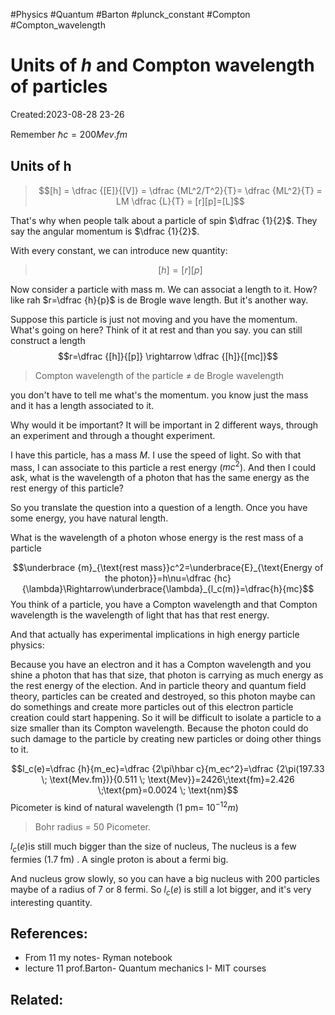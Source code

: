#Physics #Quantum #Barton #plunck_constant #Compton #Compton_wavelength 

# Units of $h$ and Compton wavelength of particles 
Created:2023-08-28 23-26

Remember $\hbar c=200 Mev.fm$ 

## Units of h
> $$[h] = \dfrac {[E]}{[V]} = \dfrac {ML^2/T^2}{T}= \dfrac {ML^2}{T} = LM \dfrac {L}{T} = [r][p]=[L]$$

That's why when people talk about a particle of spin $\dfrac {1}{2}$. They say the angular momentum is $\dfrac {1}{2}$.

With every constant, we can introduce new quantity:
> $$[h]=[r][p]$$

Now consider a particle with mass m. We can associat a length to it. How?  like rah $r=\dfrac {h}{p}$ is de Brogle wave length. But it's another way.

Suppose this particle is just not moving and you have the momentum. What's going on here? Think of it at rest and than you say. you can still construct a length
$$r=\dfrac {[h]}{[p]} \rightarrow \dfrac {[h]}{[mc]}$$

> Compton wavelength of the particle $\neq$ de Brogle wavelength

you don't have to tell me what's the momentum. you know just the mass and it has a length associated to it.

Why would it be important? It will be important in 2 different ways, through an experiment and through a thought experiment.

I have this particle, has a mass $M$. I use the speed of light. So with that mass, I can associate to this particle a rest energy ($mc^2$). And then I could ask, what is the wavelength of a photon that has the same energy as the rest energy of this particle?

So you translate the question into a question of a length. Once you have some energy, you have natural length.

What is the wavelength of a photon whose energy is the rest mass of a particle

$$\underbrace {m}_{\text{rest mass}}c^2=\underbrace{E}_{\text{Energy of the photon}}=h\nu=\dfrac {hc}{\lambda}\Rightarrow\underbrace{\lambda}_{l_c(m)}=\dfrac{h}{mc}$$
You think of a particle, you have a Compton wavelength and that Compton wavelength is the wavelength of light that has that rest energy.

And that actually has experimental implications in high energy particle physics:

Because you have an electron and it has a Compton wavelength and you shine a photon that has that size, that photon is carrying as much energy as the rest energy of the election. And in particle theory and quantum field theory, particles can be created and destroyed, so this photon maybe can do somethings and create more particles out of this electron particle creation could start happening. So it will be difficult to isolate a particle to a size smaller than its Compton wavelength. Because the photon could do such damage to the particle by creating new particles or doing other things to it.

$$l_c(e)=\dfrac {h}{m_ec}=\dfrac {2\pi\hbar c}{m_ec^2}=\dfrac {2\pi(197.33 \; \text{Mev.fm})}{0.511 \; \text{Mev}}=2426\;\text{fm}=2.426 \;\text{pm}=0.0024 \; \text{nm}$$
Picometer is kind of natural wavelength ($1$ pm= $10^{-12} m$)
>Bohr radius = 50 Picometer.

$l_c(e)$is still much bigger than the size of nucleus, The nucleus is a few fermies ($1.7 \; \text{fm}$) . A single  proton is about a fermi big. 

And nucleus grow slowly, so you can have a big nucleus with 200 particles maybe of a radius of $7$ or $8$ fermi. So $l_c(e)$ is still a lot bigger, and it's very interesting quantity.


## References:
- From 11 my notes- Ryman notebook
- lecture 11 prof.Barton- Quantum mechanics I- MIT courses

## Related:






